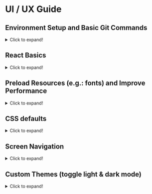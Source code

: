# UI / UX Guide

## Environment Setup and Basic Git Commands

<details>
  <summary>Click to expand!</summary>

## Step 1.a: Basic Installation for new project

### Install `Expo Go` app from the App store on to your phone

<details>
  <summary>Click to expand!</summary>

![expoGo](./instruction_images/expoGo.jpg)

</details>

### Install expo client in global

<details>
  <summary>Click to expand!</summary>

- In the terminal, run the following code

  > npm install -g expo-cli

- example

  ![installExpo](./instruction_images/installExpo.gif)

</details>

### Create a new project with expo client

<details>
  <summary>Click to expand!</summary>

- In the terminal, run the following code

  - project name for this case is `ui-ux-guide`
  - add `--npm` to use npm install, default is yarn

  > expo init ui-ux-guide --npm

  - select the project template type using the keyboard arrow keys, then press enter to execute

- example

  ![createExpo](./instruction_images/createExpo.gif)

</details>

## Step 1.b: Basic Installation for existing project

### Git Clone existing repository from Github on to your pc

<details>
  <summary>Click to expand!</summary>

1. Go to the existing repository URL
2. Click on the green button `Code`
3. A dropdown will appear, click on the copy button
4. Go to the terminal and type the following command and paste the copied text after the command

   - example: `git clone git@github.com:reshinto/ui-ux-guide.git`

   > git clone

5. Make sure you cd into the newly cloned directory
   > cd ui-ux-guide

- example

  ![gitClone](./instruction_images/gitClone.gif)

</details>

### Install required dependencies for the app to run

<details>
  <summary>Click to expand!</summary>
  
- In the terminal, run the following code
  > npm install

- example

  ![npmInstall](./instruction_images/npmInstall.gif)

</details>

## Step 2: Run App

### Run expo app on your pc

<details>
  <summary>Click to expand!</summary>

- First check if you are in `ui-ux-guide` folder

  - If you followed the example in Step 1, run the following code in the terminal
    > cd ui-ux-guide

- To run the app execute the following code in the terminal

  > npm start

- Take your Iphone and open a QR code reader and use it to scan the QR code

- example: run server

  ![runApp](./instruction_images/runApp.gif)

- example: run mobile app

  ![runAppOnMobile](./instruction_images/runAppOnMobile.gif)

</details>

## Step 3: Saving Changes with Git

<details>
  <summary>Click to expand!</summary>

- In the terminal, run the following commands

  1. Check the current status to see what files need to be saved

     > git status

  2. Add all modified files into the staging area
     > git add .
  3. Check if all files has been added to the staging area, this is to prepare the saving process
     > git status
  4. Save the modified files via commit with a message to explain what this file changes is about
     > git commit -m "some text message"

- example

  ![commitGitChanges](./instruction_images/commitGitChanges.gif)

</details>

## Step 4: Push Code to Github

### Create a new repository on Github

<details>
  <summary>Click to expand!</summary>

1. Login to Github
2. Click on the top right icon of the page that looks similar to your profile picture
3. A list of selections will appear, click on `Your repositories`
4. Click on the green button `New` on the top right section of the page
5. Fill in the project name aka `Repository Name`
6. If repository name is accepted by Github, you can click on the green button `Create repository` to complete the new repository creation

- example

  ![createNewRepo](./instruction_images/createNewRepo.gif)

</details>

### Push to Github for the first time

<details>
  <summary>Click to expand!</summary>

1. Copy the git remote command and paste it into the terminal
   - This is to link github repository with your code in your pc
   - example: `git remote add origin git@github.com:reshinto/ui-ux-guide.git`
2. Push the code to Github with git push
   > git push -u origin master

- example

  ![firstGitPush](./instruction_images/firstGitPush.gif)

</details>

### Push to Github from the second time onwards

<details>
  <summary>Click to expand!</summary>

- Push the code to Github with git push

> git push

- example

  ![gitPush](./instruction_images/gitPush.gif)

</details>

</details>

## React Basics

<details>
  <summary>Click to expand!</summary>
  
## React fundamentals
### HTML DOM vs React Virtual DOM
<details>
  <summary>Click to expand!</summary>

![houseLayout](./instruction_images/houseLayout.png)

- Building a webpage is similar to building a house
  - Building a house: you plan a specific floor layout, choose the colors to paint the walls, and buy the furnitures and appliances you want to use, etc.
  - Building a webpage: you design the page by planning which and where components should be placed, choose the colors, and decide on what kind of features to implement, etc.
- HTML
  ```html
  <!DOCTYPE html>
  <html lang="en">
    <head></head>
    <body>
      <ul class="list">
        <li class="list__item">List item</li>
      </ul>
    </body>
  </html>
  ```
- HTML DOM representation

  ![htmlDOM](./instruction_images/htmlDOM.png)

- React Virtual DOM representation
  ```javascript
  const vdom = {
    tagName: "html",
    children: [
      {tagName: "head"},
      {
        tagName: "body",
        children: [
          {
            tagName: "ul",
            attributes: {class: "list"},
            children: [
              {
                tagName: "li",
                attributes: {class: "list__item"},
                textContent: "List item",
              }, // end li
            ],
          }, // end ul
        ],
      }, // end body
    ],
  }; // end html
  ```
  ![virtualDOM](./instruction_images/virtualDOM.png)

#### How updating of the HTML DOM affects the building process of the webpage

![slowNInefficient](./instruction_images/slowNInefficient.png)

- whenever you need to make changes, you would need to rebuild the entire webpage again
- Similarly, when you need to make any changes (small or large), you would need to rebuild the entire house again
- The disadvantage of doing so is that it would take up time to rebuild everything, even though you had only made 1 small change

#### How React Virtual DOM speed up the updating process of the HTML DOM

- React copies the HTML DOM to create the virtual DOM so as to make it easy to make changes by following the form of a tree data structure

  ![treeDataStructure](./instruction_images/treeDataStructure.png)

  - only the affected node and it's child nodes will be updated, while the rest of the node remains unchanged

- Similarly for a house, it can be broken down into a tree data structure as well

  ![houseTreeLayout](./instruction_images/houseTreeLayout.png)

  - When a room needs to be modified, only that room will be rebuilt, while the rest of the house will be left untouched
  - in the event where you want the items (child nodes) in the room to remain unchanged, and only modify the room, you would need to specify that you wish to do so
    - otherwise, by default, when a room gets rebuilt, everything inside will be rebuilt together with the room

- example of how virtual DOM behaves

  ![virtualDOM](./instruction_images/virtualDOM.gif)

</details>

### React Thinking: thinking in components

<details>
  <summary>Click to expand!</summary>

![mockComponent](./instruction_images/mockComponent.png)

#### Break the UI into Components

![mockComponentHierarchy](./instruction_images/mockComponentHierarchy.png)

1. FilterableProductTable (orange): contains the entirety of the example
2. SearchBar (blue): receives all user input
3. ProductTable (green): displays and filters the data collection based on user input
4. ProductCategoryRow (turquoise): displays a heading for each category
5. ProductRow (red): displays a row for each product

</details>

### Basic React: props, state, lifecycles

<details>
  <summary>Click to expand!</summary>

- Props

  - data parsed from the parent node to the child node
  - value cannot be directly modified
  - example: parent node

    ```javascript
    import React, {useState} from "react";
    import ChildNode from "./ChildNode";

    function ParentNode() {
      const [count, setCount] = useState(0); // 0 = initial state
      const handleClick = () => {
        setCount(count + 1);
      };
      return <ChildNode handleClick={handleClick} count={count} />;
    }

    export default ParentNode;
    ```

    - child node

    ```javascript
    import React, {useState} from "react";

    function ChildNode(props) {
      const {handleClick, count} = props;
      return <div onClick={handleClick}>{count}</div>;
    }

    export default ParentNode;
    ```

- State and lifecycles
  - [basic react reference guide](https://github.com/reshinto/Basic_technologies_revision/blob/master/react/readme.md)

</details>

</details>

## Preload Resources (e.g.: fonts) and Improve Performance

<details>
  <summary>Click to expand!</summary>

### Improve subsequent loading performance if using Expo React Native

<details>
  <summary>Click to expand!</summary>

- Without Cached

  ![expoNoCached](./instruction_images/expoNoCached.gif)

- With Cached

  ![expoCached](./instruction_images/expoCached.gif)

- Install missing dependencies

  - current `expo` version 43.0.2, it is only missing `expo-splash-screen`
    > expo install expo-splash-screen

- Implementation

  - add missing font in `assets/fonts` folder
    - `SpaceMono-Regular.ttf`
  - create `useCachedResources.ts` custom hook

    - path: `./shared/hooks/useCachedResources.ts`

      ```javascript
      import {FontAwesome} from "@expo/vector-icons";
      import * as Font from "expo-font";
      import * as SplashScreen from "expo-splash-screen";
      import {useState, useEffect} from "react";

      export default function useCachedResources() {
        const [isLoadingComplete, setLoadingComplete] = useState(false);

        // Load any resources or data that we need prior to rendering the app
        useEffect(() => {
          async function loadResourcesAndDataAsync() {
            try {
              SplashScreen.preventAutoHideAsync();

              // Load fonts
              await Font.loadAsync({
                ...FontAwesome.font,
                "space-mono": require("../../../assets/fonts/SpaceMono-Regular.ttf"),
              });
            } catch (e) {
              // We might want to provide this error information to an error reporting service
              console.warn(e);
            } finally {
              setLoadingComplete(true);
              SplashScreen.hideAsync();
            }
          }

          loadResourcesAndDataAsync();
        }, []);

        return isLoadingComplete;
      }
      ```

  - import and use the `useCachedResources` custom hook

    ```javascript
    import React from "react";
    import {View} from "react-native";
    import useCachedResources from "./shared/hooks/useCachedResources";

    export default function App() {
      const isLoadingComplete = useCachedResources();

      if (!isLoadingComplete) {
        return null;
      }

      return <View></View>;
    }
    ```

</details>

</details>

## CSS defaults

<details>
  <summary>Click to expand!</summary>

- In a Web or Mobile app, there is CSS default styles built-in
  - this results in your app appearing different across different browsers or mobile phone / OS (ios, android), even when the css code is exactly the same
- CSS Reset or normalize would be required to either reset the values to nothing or make css values to be dynamic which changes according to browser or mobile OS / phone type

### Web

<details>
  <summary>Click to expand!</summary>

- [default css value reference](https://www.w3schools.com/cssref/css_default_values.asp)

- there are many different types of CSS reset or normalize configurations

  - 1 example: [meyer web css reset config](https://meyerweb.com/eric/tools/css/reset/)

- example of not using CSS reset or normalize

  [test page without CSS reset](http://web.simmons.edu/~grovesd/comm244/notes/week3/html-test-page.html)

  ![css-default](./instruction_images/css-default.png)

- example of using CSS reset or normalize

  [test page with CSS reset](http://web.simmons.edu/~grovesd/comm244/notes/week4/normalize-example.html)

</details>

### Mobile

<details>
  <summary>Click to expand!</summary>

- Iphone on the same phone

  - for this example both without normalize and normalized will look the same on the same Iphone model, however it would look different for different Iphone models

    - note that Iphone Activity Indicator is different from Android

    ![iphone](./instruction_images/iphone-normalized.png)

- Android on the same phone

  - without normalize

    - note that Activity Indicator did not appear by default, color settings need to declared to display it
    - Text and Activity Indicator is not centralized which is not the desired effect

    ![android](./instruction_images/android.jpg)

  - with normalize

    - color settings need not be declared and appears gray by default
    - Text and Activity Indicator is centralized which is the desired effect

    ![android-normalized](./instruction_images/android-normalized.jpg)

- example libraries

  - Tool to normalize values in CSS

    [documentation](https://www.npmjs.com/package/react-native-normalize)

    > npm i react-native-normalize

    - example

    ```javascript
    import React from "react";
    import {StyleSheet, View, Text} from "react-native";
    import normalize from "react-native-normalize";

    export default function App() {
      return (
        <View style={styles.box}>
          <Text style={styles.text}>Hello World!</Text>
        </View>
      );
    }

    const styles = StyleSheet.create({
      box: {
        top: normalize(180, "height"),
        left: normalize(40),
        width: normalize(300),
        height: normalize(300),
        alignItems: "center",
        justifyContent: "center",
      },
      text: {
        fontSize: normalize(30),
      },
    });
    ```

  - Ready to use but limited UI Components with normalized CSS

    [documentation](https://www.npmjs.com/package/react-native-normalized)

    > npm i react-native-normalized

    - example

    ```javascript
    import React from "react";
    import {StyleSheet} from "react-native";
    import {View, Text} from "react-native-normalized";

    export default function App() {
      return (
        <View style={styles.box}>
          <Text style={styles.text}>Hello World!</Text>
        </View>
      );
    }

    const styles = StyleSheet.create({
      box: {
        top: 180,
        left: 40,
        width: 300,
        height: 300,
        alignItems: "center",
        justifyContent: "center",
      },
      text: {
        fontSize: 30,
      },
    });
    ```

</details>

</details>

## Screen Navigation

<details>
  <summary>Click to expand!</summary>

## React Native

![navigation](./instruction_images/navigation.gif)

### Step 1: Set Safe Area

<details>
  <summary>Click to expand!</summary>

- The purpose is to render content within the safe area boundaries of a device
- Install `react-native-safe-area-context` library

  - [documentation](https://docs.expo.dev/versions/latest/sdk/safe-area-context/)
  - if using expo
    > expo install react-native-safe-area-context
  - if using bare react-native
    > npm install react-native-safe-area-context

- Implementation

  1. Set `SafeAreaProvider`

     - provides system elements (status bar, notches, etc.) to consumers (`SafeAreaView`, `useSafeAreaInsets`)
     - have one provider at the top of app
     - should add `SafeAreaProvider` in app root component
       - may need to add it in other places like the root of modals and routes when using `react-native-screens`
     - providers should not be inside a `View` that is animated with `Animated` or inside a `ScrollView` as it can cause very frequent updates
     - accepts all `View` props
     - has a default style of `{flex: 1}`

     ```javascript
     import React from "react";
     import {SafeAreaProvider} from "react-native-safe-area-context";

     export default function App() {
       return <SafeAreaProvider></SafeAreaProvider>;
     }
     ```

  2. Set `SafeAreaView`

     - do not user `SafeAreaView` from `react-native` library as the safe area insets are not auto added
     - a regular `View` component with the safe area insets applied as padding or margin
     - without Safe Area

       ![withoutSafeArea](./instruction_images/withoutSafeArea.png)

       ![withoutSafeAreaLandscape](./instruction_images/withoutSafeAreaLandscape.png)

     - with Safe Area

       ![withSafeArea](./instruction_images/withSafeArea.png)

       ![withSafeAreaLandscape](./instruction_images/withSafeAreaLandscape.png)

     - example

       ```javascript
       import React from "react";
       import {StyleSheet} from "react-native";
       import {
         SafeAreaProvider,
         SafeAreaView,
       } from "react-native-safe-area-context";

       export default function App() {
         return (
           <SafeAreaProvider>
             <SafeAreaView style={styles.container}></SafeAreaView>
           </SafeAreaProvider>
         );
       }

       const styles = StyleSheet.create({
         container: {
           flex: 1,
         },
       });
       ```

</details>

### Step 2a: Set Navigation Container

<details>
  <summary>Click to expand!</summary>

- contains core utilities used by navigators to create the navigation structure in app
- Install `@react-navigation/native` library

  - [documentation](https://reactnavigation.org/docs/getting-started/)

  > npm install @react-navigation/native

- example

  - path: `./shared/components/Navigation/index.tsx`

    ```javascript
    import React from "react";
    import {NavigationContainer} from "@react-navigation/native";

    function Navigation() {
      return <NavigationContainer></NavigationContainer>;
    }

    export default Navigation;
    ```

  - import `Navigation` to root app component

    ```javascript
    import React from "react";
    import {StyleSheet} from "react-native";
    import {
      SafeAreaProvider,
      SafeAreaView,
    } from "react-native-safe-area-context";
    import Navigation from "./shared/components/Navigation";

    export default function App() {
      return (
        <SafeAreaProvider>
          <SafeAreaView style={styles.container}>
            <Navigation />
          </SafeAreaView>
        </SafeAreaProvider>
      );
    }

    const styles = StyleSheet.create({
      container: {
        flex: 1,
      },
    });
    ```

</details>

### Step 2b: Set screen links config

<details>
  <summary>Click to expand!</summary>

- Install `expo-linking` library

  - [documentation](https://docs.expo.dev/versions/latest/sdk/linking/)

  > expo install expo-linking

- Implementation

  - Link the app
    - specify a scheme for app
    - can register for a scheme in the `app.json` by adding a string under the scheme key (use only lower case)
    - [documentation](https://docs.expo.dev/guides/linking/#linking-to-your-app)
    - example
      - links can be opened with `myapp://`
      ```json
      {
        "expo": {
          "scheme": "myapp"
        }
      }
      ```
  - Configure links

    - configure React Navigation to handle internal screens or external links

    - [documentation](https://reactnavigation.org/docs/configuring-links)

    - example

      - navigation types (not required if not using typescript)

        - path: `../../shared/components/Navigation/navigationTypes.tsx`

          ```typescript
          import {NativeStackScreenProps} from "@react-navigation/native-stack";

          export type RootStackParamList = {
            Root: undefined;
            Home: undefined;
            NotFound: undefined;
          };
          ```

      - create link configuration, add type if using `typescript`

        - path: `./LinkingConfig.ts`

          ```typescript
          import {LinkingOptions} from "@react-navigation/native";
          import {RootStackParamList} from "./navigationTypes";
          import * as Linking from "expo-linking";

          const LinkingConfig: LinkingOptions<RootStackParamList> = {
            prefixes: [Linking.makeUrl("/")],
            config: {
              screens: {
                Root: "root",
                Home: "home",
                NotFound: "*",
              },
            },
          };

          export default LinkingConfig;
          ```

      - add link config to navigation

        ```javascript
        import React from "react";
        import {NavigationContainer} from "@react-navigation/native";
        import LinkingConfig from "./LinkingConfig";

        function Navigation() {
          return (
            <NavigationContainer linking={LinkingConfig}></NavigationContainer>
          );
        }

        export default Navigation;
        ```

</details>

### Step 3: Set Root Navigator

<details>
  <summary>Click to expand!</summary>

- Install `@react-navigation/native-stack` library

  - [documentation](https://reactnavigation.org/docs/native-stack-navigator/)

  > npm install @react-navigation/native-stack

- Must install additional dependency `react-native-screens` library

  - [documentation](https://github.com/software-mansion/react-native-screens)

  - if using expo
    > expo install react-native-screens
  - if using bare React-native
    > npm install react-native-screens

- Implementation

  - Create screens

    - example

      - navigation types (not required if not using typescript)

        - path: `../../shared/components/Navigation/navigationTypes.tsx`

          ```typescript
          import {NativeStackScreenProps} from "@react-navigation/native-stack";

          export type RootStackParamList = {
            Root: undefined;
            Home: undefined;
            NotFound: undefined;
          };

          export type RootStackScreenProps<
            Screen extends keyof RootStackParamList
          > = NativeStackScreenProps<RootStackParamList, Screen>;
          ```

      - Root Screen

        - path: `../../../screens/RootScreen/index.tsx`

          ```typescript
          import React from "react";
          import {StyleSheet, View, Button, Text} from "react-native";
          import normalize from "react-native-normalize";
          import {NativeStackScreenProps} from "@react-navigation/native-stack";
          import {RootStackScreenProps} from "../../shared/components/Navigation/navigationTypes";

          function RootScreen({navigation}: RootStackScreenProps<"Root">) {
            return (
              <View style={styles.box}>
                <Text style={styles.text}>Hello World 1!</Text>
                <Button
                  title="Go to Home"
                  onPress={() => navigation.navigate("Home")}
                />
              </View>
            );
          }

          export default RootScreen;

          const styles = StyleSheet.create({
            box: {
              height: "100%",
            },
            text: {
              height: "80%",
              fontSize: normalize(30),
            },
          });
          ```

      - Home Screen

        - path: `../../../screens/HomeScreen/index.tsx`

          ```typescript
          import React from "react";
          import {StyleSheet, View, Button, Text} from "react-native";
          import normalize from "react-native-normalize";
          import {NativeStackScreenProps} from "@react-navigation/native-stack";
          import {RootStackScreenProps} from "../../shared/components/Navigation/navigationTypes";

          function HomeScreen({navigation}: RootStackScreenProps<"Home">) {
            return (
              <View style={styles.box}>
                <Text style={styles.text}>Hello World 2!</Text>
                <Button
                  title="Go to Not Found"
                  onPress={() => navigation.navigate("NotFound")}
                />
              </View>
            );
          }

          export default HomeScreen;

          const styles = StyleSheet.create({
            box: {
              height: "100%",
            },
            text: {
              height: "80%",
              fontSize: normalize(30),
            },
          });
          ```

      - Not Found Screen

        - path: `../../../screens/NotFoundScreen/index.tsx`

          ```typescript
          import React from "react";
          import {StyleSheet, TouchableOpacity, Text, View} from "react-native";
          import {RootStackScreenProps} from "../../shared/components/Navigation/navigationTypes";

          function NotFoundScreen({
            navigation,
          }: RootStackScreenProps<"NotFound">) {
            return (
              <View style={styles.container}>
                <Text style={styles.title}>This screen doesn't exist.</Text>
                <TouchableOpacity
                  onPress={() => navigation.replace("Root")}
                  style={styles.link}
                >
                  <Text style={styles.linkText}>Go to root screen!</Text>
                </TouchableOpacity>
              </View>
            );
          }

          export default NotFoundScreen;

          const styles = StyleSheet.create({
            container: {
              flex: 1,
              alignItems: "center",
              justifyContent: "center",
              padding: 20,
            },
            title: {
              fontSize: 20,
              fontWeight: "bold",
            },
            link: {
              marginTop: 15,
              paddingVertical: 15,
            },
            linkText: {
              fontSize: 14,
              color: "#2e78b7",
            },
          });
          ```

  - Create Root Navigator

    - example

      - path: `./RootNavigator.tsx`

        ```javascript
        import React from "react";
        import {createNativeStackNavigator} from "@react-navigation/native-stack";
        import HomeScreen from "../../../screens/HomeScreen";
        import RootScreen from "../../../screens/RootScreen";
        import {RootStackParamList} from "./navigationTypes";
        import NotFoundScreen from "../../../screens/NotFoundScreen";

        function RootNavigator() {
          const Stack = createNativeStackNavigator<RootStackParamList>();

          return (
            <Stack.Navigator
              screenOptions={{
                headerShown: false,
                animation: "none",
              }}
            >
              <Stack.Screen name="Root" component={RootScreen} />
              <Stack.Screen name="Home" component={HomeScreen} />
              <Stack.Screen name="NotFound" component={NotFoundScreen} />
            </Stack.Navigator>
          );
        }

        export default RootNavigator;
        ```

  - Add Root Navigator to Navigation

    - example

      ```javascript
      import React from "react";
      import {NavigationContainer} from "@react-navigation/native";
      import LinkingConfig from "./LinkingConfig";
      import RootNavigator from "./RootNavigator";

      function Navigation() {
        return (
          <NavigationContainer linking={LinkingConfig}>
            <RootNavigator />
          </NavigationContainer>
        );
      }

      export default Navigation;
      ```

</details>

</details>

## Custom Themes (toggle light & dark mode)

<details>
  <summary>Click to expand!</summary>

## React Native

- light mode, Root Screen uses themed components, Home Screen uses themed with font styled components, Not Found Screen uses default components

  ![customTheme](./instruction_images/customTheme.gif)

- dark mode, Root Screen uses themed components, Home Screen uses themed with font styled components, Not Found Screen uses default components

  ![darkmode](./instruction_images/darkmode.gif)

### Step 1: Enable Custom Theme

<details>
  <summary>Click to expand!</summary>

1. Enable retrieval of dark or light mode settings from phone, and ensure null value is not returned when retrieving theme settings from phone

   - example

     - path: `app.json`

       ```json
       {
         "expo": {
           "userInterfaceStyle": "automatic"
         }
       }
       ```

       - if `useColorScheme()` always returns `light` on `Android`, use the following settings instead

         ```json
         {
           "expo": {
             "userInterfaceStyle": "automatic",
             "ios": {
               "userInterfaceStyle": "automatic"
             },
             "android": {
               "userInterfaceStyle": "automatic"
             }
           }
         }
         ```

     - path: `./shared/hooks/useColorScheme.ts`

       ```typescript
       import {
         ColorSchemeName,
         useColorScheme as _useColorScheme,
       } from "react-native";

       // The useColorScheme value is always either light or dark, but the built-in
       // type suggests that it can be null. This will not happen in practice, so this
       // makes it a bit easier to work with.
       export default function useColorScheme(): NonNullable<ColorSchemeName> {
         return _useColorScheme() as NonNullable<ColorSchemeName>;
       }
       ```

2. Configure Navigation

   - add theme to `NavigationContainer`

   - example

     ```typescript
     import React from "react";
     import {
       DarkTheme,
       DefaultTheme,
       NavigationContainer,
     } from "@react-navigation/native";
     import LinkingConfig from "./LinkingConfig";
     import RootNavigator from "./RootNavigator";
     import {ColorSchemeName} from "react-native";

     function Navigation({colorScheme}: {colorScheme: ColorSchemeName}) {
       return (
         <NavigationContainer
           linking={LinkingConfig}
           theme={colorScheme === "dark" ? DarkTheme : DefaultTheme}
         >
           <RootNavigator />
         </NavigationContainer>
       );
     }

     export default Navigation;
     ```

3. Configure App

   - get phone's theme mode (light / dark) and parse value to `NavigationContainer`

   - example

     ```typescript
     import React from "react";
     import {StyleSheet} from "react-native";
     import {
       SafeAreaProvider,
       SafeAreaView,
     } from "react-native-safe-area-context";
     import Navigation from "./shared/components/Navigation";
     import useCachedResources from "./shared/hooks/useCachedResources";
     import useColorScheme from "./shared/hooks/useColorScheme";
     import {getBarStyle} from "./shared/utils/helpers/statusBar";

     export default function App() {
       const isLoadingComplete = useCachedResources();
       const colorScheme = useColorScheme();

       if (!isLoadingComplete) {
         return null;
       }

       return (
         <SafeAreaProvider>
           <SafeAreaView style={styles.container}>
             <Navigation colorScheme={colorScheme} />
           </SafeAreaView>
         </SafeAreaProvider>
       );
     }

     const styles = StyleSheet.create({
       container: {
         flex: 1,
       },
     });
     ```

</details>

### Step 2: Add Light and Dark mode Themes

<details>
  <summary>Click to expand!</summary>

1. Create themes

   - example

     - create global palette style to set all colors and themes

       - path: `./shared/styles/palette.ts`

         ```javascript
         const WHITE = "#fff";

         export const colors = {
           white: WHITE,
           black: "#000",
           tintColorLight: "#2f95dc",
           tintColorDark: WHITE,
         };

         export const themes = {
           light: {
             text: "#000",
             background: "#fff",
             tint: colors.tintColorLight,
             tabIconDefault: "#ccc",
             tabIconSelected: colors.tintColorLight,
           },
           dark: {
             text: "#fff",
             background: "#000",
             tint: colors.tintColorDark,
             tabIconDefault: "#ccc",
             tabIconSelected: colors.tintColorDark,
           },
         };
         ```

2. Create helper functions to support themed components

   - example

     - path: `./shared/utils/helpers/themedComponents.ts`

       ```typescript
       import useColorScheme from "../../hooks/useColorScheme";
       import {themes} from "../../styles/palette";

       export const useThemeColor = (
         props: {light?: string; dark?: string},
         colorName: keyof typeof themes.light & keyof typeof themes.dark
       ) => {
         const theme = useColorScheme();
         const colorFromProps = props[theme];

         if (colorFromProps) {
           return colorFromProps;
         }

         return themes[theme][colorName];
       };
       ```

     - path: `./shared/utils/helpers/statusBar.ts`
       - status bar's bar style needs to be opposite of the theme type
       ```typescript
       export const getBarStyle = (colorScheme: string) =>
         colorScheme === "dark" ? "light-content" : "dark-content";
       ```

3. Create themed components

   - example

     - path: `./shared/components/ThemedComponents/themedComponentsTypes.tsx`

       ```typescript
       import {
         Text as DefaultText,
         View as DefaultView,
         SafeAreaView as DefaultSafeAreaView,
       } from "react-native";

       type ThemeProps = {
         lightColor?: string;
         darkColor?: string;
       };

       export type TextProps = ThemeProps & DefaultText["props"];
       export type ViewProps = ThemeProps & DefaultView["props"];
       export type SafeAreaViewProps = ThemeProps &
         DefaultSafeAreaView["props"];
       ```

     - path: `./shared/components/ThemedComponents/SafeAreaView.tsx`

       ```typescript
       import React from "react";
       import {SafeAreaView as DefaultSafeAreaView} from "react-native-safe-area-context";
       import {useThemeColor} from "../../utils/helpers/themedComponents";
       import {SafeAreaViewProps} from "./themedComponentsTypes";

       const SafeAreaView = (props: SafeAreaViewProps) => {
         const {style, lightColor, darkColor, ...otherProps} = props;
         const backgroundColor = useThemeColor(
           {light: lightColor, dark: darkColor},
           "background"
         );

         return (
           <DefaultSafeAreaView
             style={[{backgroundColor}, style]}
             {...otherProps}
           />
         );
       };

       export default SafeAreaView;
       ```

     - path: `./shared/components/ThemedComponents/View.tsx`

       ```typescript
       import React from "react";
       import {View as DefaultView} from "react-native";
       import {useThemeColor} from "../../utils/helpers/themedComponents";
       import {ViewProps} from "./themedComponentsTypes";

       const View = (props: ViewProps) => {
         const {style, lightColor, darkColor, ...otherProps} = props;
         const backgroundColor = useThemeColor(
           {light: lightColor, dark: darkColor},
           "background"
         );

         return (
           <DefaultView style={[{backgroundColor}, style]} {...otherProps} />
         );
       };

       export default View;
       ```

     - path: `./shared/components/ThemedComponents/Text.tsx`

       ```typescript
       import React from "react";
       import {Text as DefaultText} from "react-native";
       import {useThemeColor} from "../../utils/helpers/themedComponents";
       import {TextProps} from "./themedComponentsTypes";

       const Text = (props: TextProps) => {
         const {style, lightColor, darkColor, ...otherProps} = props;
         const color = useThemeColor(
           {light: lightColor, dark: darkColor},
           "text"
         );

         return <DefaultText style={[{color}, style]} {...otherProps} />;
       };

       export default Text;
       ```

     - path: `./shared/components/ThemedComponents/StyledText.tsx`

       - adds additional custom styled font type to custom `Text` themed component

       ```typescript
       import React from "react";
       import {TextProps} from "./themedComponentsTypes";
       import Text from "./Text";

       export function MonoText(props: TextProps) {
         return (
           <Text {...props} style={[props.style, {fontFamily: "space-mono"}]} />
         );
       }
       ```

4. Using themed components and helper functions

   - example

     - use `getBarStyle` helper function to set status bar's style depending on phone theme mode, use custom `SafeAreaView` themed component in `App` root component

       ```typescript
       import React from "react";
       import {StyleSheet, StatusBar} from "react-native";
       import {SafeAreaProvider} from "react-native-safe-area-context";
       import Navigation from "./shared/components/Navigation";
       import useCachedResources from "./shared/hooks/useCachedResources";
       import useColorScheme from "./shared/hooks/useColorScheme";
       import SafeAreaView from "./shared/components/ThemedComponents/SafeAreaView";
       import {getBarStyle} from "./shared/utils/helpers/statusBar";

       export default function App() {
         const isLoadingComplete = useCachedResources();
         const colorScheme = useColorScheme();

         if (!isLoadingComplete) {
           return null;
         }

         return (
           <SafeAreaProvider>
             <SafeAreaView style={styles.container}>
               <StatusBar barStyle={getBarStyle(colorScheme)} />
               <Navigation colorScheme={colorScheme} />
             </SafeAreaView>
           </SafeAreaProvider>
         );
       }

       const styles = StyleSheet.create({
         container: {
           flex: 1,
         },
       });
       ```

     - use custom `View` and `Text` themed component in `RootScreen`

       ```typescript
       import React from "react";
       import {StyleSheet, Button} from "react-native";
       import normalize from "react-native-normalize";
       import {RootStackScreenProps} from "../../shared/components/Navigation/navigationTypes";
       import View from "../../shared/components/ThemedComponents/View";
       import Text from "../../shared/components/ThemedComponents/Text";

       function RootScreen({navigation}: RootStackScreenProps<"Root">) {
         return (
           <View style={styles.box}>
             <Text style={styles.text}>Hello World 1!</Text>
             <Button
               title="Go to Home"
               onPress={() => navigation.navigate("Home")}
             />
           </View>
         );
       }

       export default RootScreen;

       const styles = StyleSheet.create({
         box: {
           height: "100%",
         },
         text: {
           height: "80%",
           fontSize: normalize(30),
         },
       });
       ```

     - use custom `View` and `MonoText` from `StyledText` themed component in `HomeScreen`

       ```typescript
       import React from "react";
       import {StyleSheet, Button} from "react-native";
       import normalize from "react-native-normalize";
       import {RootStackScreenProps} from "../../shared/components/Navigation/navigationTypes";
       import View from "../../shared/components/ThemedComponents/View";
       import {MonoText} from "../../shared/components/ThemedComponents/StyledText";

       function HomeScreen({navigation}: RootStackScreenProps<"Home">) {
         return (
           <View style={styles.box}>
             <MonoText style={styles.text}>Hello World 2!</MonoText>
             <Button
               title="Go to Not Found"
               onPress={() => navigation.navigate("NotFound")}
             />
           </View>
         );
       }

       export default HomeScreen;

       const styles = StyleSheet.create({
         box: {
           height: "100%",
         },
         text: {
           height: "80%",
           fontSize: normalize(30),
         },
       });
       ```

</details>

</details>
